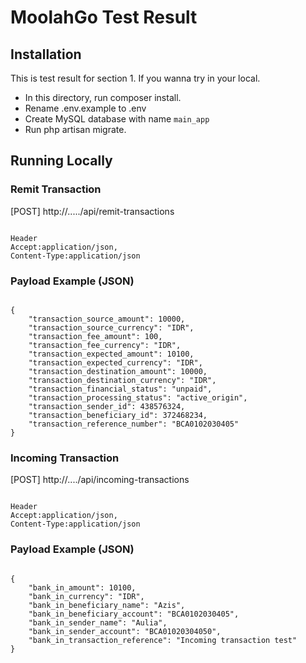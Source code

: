 

# MoolahGo Test Result

## Installation
This is test result for section 1. If you wanna try in your local.

- In this directory, run composer install.
- Rename .env.example to .env
- Create MySQL database with name `main_app`
- Run php artisan migrate.


## Running Locally

### Remit Transaction
[POST] http://...../api/remit-transactions
<p>
<code>
Header
Accept:application/json,
Content-Type:application/json
</code>
</p>

### Payload Example (JSON)
<code>
{
    "transaction_source_amount": 10000,
    "transaction_source_currency": "IDR",
    "transaction_fee_amount": 100,
    "transaction_fee_currency": "IDR",
    "transaction_expected_amount": 10100,
    "transaction_expected_currency": "IDR",
    "transaction_destination_amount": 10000,
    "transaction_destination_currency": "IDR",
    "transaction_financial_status": "unpaid",
    "transaction_processing_status": "active_origin",
    "transaction_sender_id": 438576324,
    "transaction_beneficiary_id": 372468234,
    "transaction_reference_number": "BCA0102030405"
}
</code>
<p></p>

### Incoming Transaction
[POST] http://..../api/incoming-transactions
<p>
<code>
Header
Accept:application/json,
Content-Type:application/json
</code>
</p>

### Payload Example (JSON)
<code>
{
    "bank_in_amount": 10100,
    "bank_in_currency": "IDR",
    "bank_in_beneficiary_name": "Azis",
    "bank_in_beneficiary_account": "BCA0102030405",
    "bank_in_sender_name": "Aulia",
    "bank_in_sender_account": "BCA01020304050",
    "bank_in_transaction_reference": "Incoming transaction test"
}
</code>
